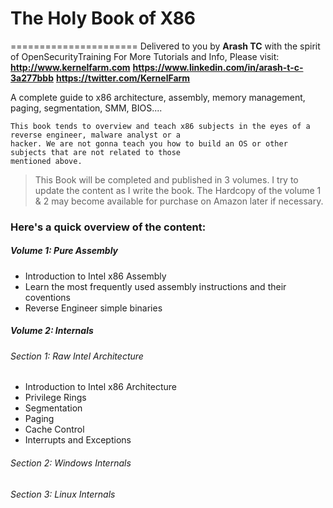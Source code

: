 
# The Holy Book of X86
======================
Delivered to you by **Arash TC** with the spirit of OpenSecurityTraining
For More Tutorials and Info, Please visit:
**http://www.kernelfarm.com**
**https://www.linkedin.com/in/arash-t-c-3a277bbb**
**https://twitter.com/KernelFarm**

A complete guide to x86 architecture, assembly, memory management, paging, segmentation, SMM, BIOS....

    This book tends to overview and teach x86 subjects in the eyes of a reverse engineer, malware analyst or a 
    hacker. We are not gonna teach you how to build an OS or other subjects that are not related to those 
    mentioned above.

> This Book will be completed and published in 3 volumes. I try to update the content as I write the book. The Hardcopy of the volume 1 & 2 may become available for purchase on Amazon later if necessary.

### Here's a quick overview of the content:

##### Volume 1: Pure Assembly
  - Introduction to Intel x86 Assembly
  - Learn the most frequently used assembly instructions and their coventions
  - Reverse Engineer simple binaries

##### Volume 2: Internals

###### Section 1: Raw Intel Architecture
  -  Introduction to Intel x86 Architecture
  -  Privilege Rings
  - Segmentation
  - Paging
  - Cache Control
  - Interrupts and Exceptions
###### Section 2: Windows Internals
###### Section 3: Linux Internals

